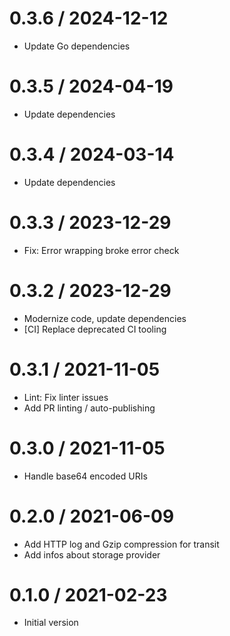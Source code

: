 # 0.3.6 / 2024-12-12

  * Update Go dependencies

# 0.3.5 / 2024-04-19

  * Update dependencies

# 0.3.4 / 2024-03-14

  * Update dependencies

# 0.3.3 / 2023-12-29

  * Fix: Error wrapping broke error check

# 0.3.2 / 2023-12-29

  * Modernize code, update dependencies
  * [CI] Replace deprecated CI tooling

# 0.3.1 / 2021-11-05

  * Lint: Fix linter issues
  * Add PR linting / auto-publishing

# 0.3.0 / 2021-11-05

  * Handle base64 encoded URIs

# 0.2.0 / 2021-06-09

  * Add HTTP log and Gzip compression for transit
  * Add infos about storage provider

# 0.1.0 / 2021-02-23

  * Initial version

